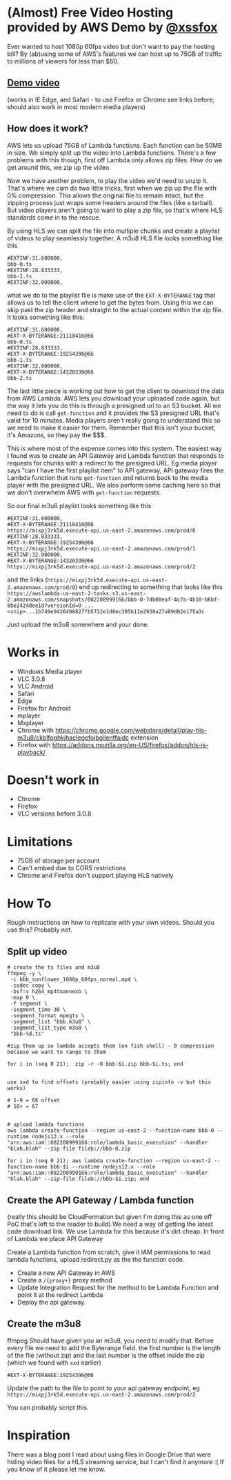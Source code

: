 (Almost) Free Video Hosting provided by AWS Demo by [@xssfox](https://twitter.com/xssfox)
==

Ever wanted to host 1080p 60fps video but don't want to pay the hosting bill? By (ab)using some of AWS's features we can host up to 75GB of traffic to millions of viewers for less than $50.

[Demo video](http://bbb-lambda.s3-website.us-east-2.amazonaws.com/bbb.m3u8) 
--
(works in IE Edge, and Safari - to use Firefox or Chrome see links before; should also work in most modern media players)



How does it work?
--

AWS lets us upload 75GB of Lambda functions. Each function can be 50MB in size. We simply split up the video into Lambda functions. There's a few problems with this though, first off Lambda only allows zip files. How do we get around this, we zip up the video.

Now we have another problem, to play the video we'd need to unzip it. That's where we cam do two little tricks, first when we zip up the file with 0% compression. This allows the original file to remain intact, but the zipping process just wraps some headers around the files (like a tarball). But video players aren't going to want to play a zip file, so that's where HLS standards come in to the rescue.

By using HLS we can split the file into multiple chunks and create a playlist of videos to play seamlessly together. A m3u8 HLS file looks something like this 
```
#EXTINF:31.600000,
bbb-0.ts
#EXTINF:28.833333,
bbb-1.ts
#EXTINF:32.000000,
```
what we do to the playlist file is make use of the `EXT-X-BYTERANGE` tag that allows us to tell the client where to get the bytes from. Using this we can skip past the zip header and straight to the actual content within the zip file. It looks something like this:
```
#EXTINF:31.600000,
#EXT-X-BYTERANGE:21118416@66
bbb-0.ts
#EXTINF:28.833333,
#EXT-X-BYTERANGE:19254396@66
bbb-1.ts
#EXTINF:32.000000,
#EXT-X-BYTERANGE:14320336@66
bbb-2.ts
```

The last little piece is working out how to get the client to download the data from AWS Lambda. AWS lets you download your uploaded code again, but the way it lets you do this is through a presigned url to an S3 bucket. All we need to do is call `get-function` and it provides the S3 presigned URL that's valid for 10 minutes. Media players aren't really going to understand this so we need to make it easier for them. Remember that this isn't your bucket, it's Amazons, so they pay the $$$.

This is where most of the expense comes into this system. The easiest way I found was to create an API Gateway and Lambda function that responds to requests for chunks with a redirect to the presigned URL. Eg media player says "can I have the first playlist item" to API gateway, API gateway fires the Lambda function that runs `get-function` and returns back to the media player with the presigned URL. We also perform some caching here so that we don't overwhelm AWS with `get-function` requests.

So our final m3u8 playlist looks something like this
```
#EXTINF:31.600000,
#EXT-X-BYTERANGE:21118416@66
https://mixpj3rk5d.execute-api.us-east-2.amazonaws.com/prod/0
#EXTINF:28.833333,
#EXT-X-BYTERANGE:19254396@66
https://mixpj3rk5d.execute-api.us-east-2.amazonaws.com/prod/1
#EXTINF:32.000000,
#EXT-X-BYTERANGE:14320336@66
https://mixpj3rk5d.execute-api.us-east-2.amazonaws.com/prod/2
```

and the links (`https://mixpj3rk5d.execute-api.us-east-2.amazonaws.com/prod/0`) end up redirecting to something that looks like this `https://awslambda-us-east-2-tasks.s3.us-east-2.amazonaws.com/snapshots/082208999166/bbb-0-7db00eaf-4c7a-4b18-b6bf-8be2424dee1d?versionId=O_...<snip>...1b749e9426408827fb5732e1d8ec305b11e2938a27a89d02e175a3c`

Just upload the m3u8 somewhere and your done.

Works in
==
 - Windows Media player
 - VLC 3.0.8
 - VLC Android
 - Safari
 - Edge
 - Firefox for Android
 - mplayer
 - Mxplayer 
 - Chrome with https://chrome.google.com/webstore/detail/play-hls-m3u8/ckblfoghkjhaclegefojbgllenffajdc extension
 - Firefox with https://addons.mozilla.org/en-US/firefox/addon/hls-js-playback/

Doesn't work in
==
- Chrome
- Firefox
- VLC versions before 3.0.8

Limitations
==
 - 75GB of storage per account
 - Can't embed due to CORS restrictions
 - Chrome and Firefox don't support playing HLS natively

How To
==

Rough instructions on how to replicate with your own videos. Should you use this? Probably not.
## Split up video
```
# create the ts files and m3u8
ffmpeg -y \
 -i bbb_sunflower_1080p_60fps_normal.mp4 \
 -codec copy \
 -bsf:v h264_mp4toannexb \
 -map 0 \
 -f segment \
 -segment_time 30 \
 -segment_format mpegts \
 -segment_list "bbb.m3u8" \
 -segment_list_type m3u8 \
 "bbb-%d.ts"

#zip them up so lambda accepts them (on fish shell) - 0 compression because we want to range to them

for i in (seq 0 21);  zip -r -0 bbb-$i.zip bbb-$i.ts; end


use xxd to find offsets (probably easier using zipinfo -v but this works)

# 1-9 = 66 offset
# 10+ = 67


# upload lambda functions
aws lambda create-function --region us-east-2 --function-name bbb-0 --runtime nodejs12.x --role "arn:aws:iam::082208999166:role/lambda_basic_execution" --handler "blah.blah" --zip-file fileb://bbb-0.zip

for i in (seq 0 21); aws lambda create-function --region us-east-2 --function-name bbb-$i --runtime nodejs12.x --role "arn:aws:iam::082208999166:role/lambda_basic_execution" --handler "blah.blah" --zip-file fileb://bbb-$i.zip; end
```


## Create the API Gateway / Lambda function
(really this should be CloudFormation but given I'm doing this as one off PoC that's left to the reader to build)
We need a way of getting the latest code download link. We use Lambda for this because it's dirt cheap. In front of Lambda we place API Gateway

Create a Lambda function from scratch, give it IAM permissions to read lambda functions, upload redirect.py as the the function code.

 - Create a new API Gateway in AWS
 - Create a `/{proxy+}` proxy method
 - Update Integration Request for the method to be Lambda Function and point it at the redirect Lambda
 - Deploy the api gateway. 

## Create the m3u8
ffmpeg Should have given you an m3u8, you need to modify that. Before every file we need to add the Byterange field. the first number is the length of the file (without zip) and the last number is the offset inside the zip (which we found with `xxd` earlier)
```
#EXT-X-BYTERANGE:19254396@66
```
Update the path to the file to point to your api gateway endpoint, eg `https://mixpj3rk5d.execute-api.us-east-2.amazonaws.com/prod/2`

You can probably script this.


Inspiration
==
There was a blog post I read about using files in Google Drive that were hiding video files for a HLS streaming service, but I can't find it anymore :( If you know of it please let me know.
